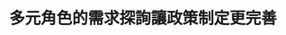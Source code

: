 ---
layout: post
title: "多元角色的需求探詢讓政策制定更完善"
tags:
  - "科技"
  - "醫療"
id: 82
thumbnail: "/images/post/82/1P1VO2ha4y5uDEqWFuHtg_9lWK7udrtl7.jpg"
description: "科技部自提 開放政府第82次協作會議「B型肝炎疫苗40週年紀念活動」"
color: "yellow"
publish: "true"
departments:
  - "科技部"
cover:
  link: ""
introduction:
  content: "科技部為籌辦2021年B肝疫苗40週年主題科學日紀念活動，於開放政府聯絡人月會提出合作召開協作會議，希望透過更開放透明的方式來廣邀各界對內容及辦理形式提出看法及建議。
科技部於前期訪談11位多元利害關係人，PDIS將訪談彙整成心智圖提供與會者更多元的觀點。協作會議中，科技部也邀請長期關注B型肝炎的醫師，病友，NGO，與關心科普資訊的媒體及民眾一同來集思廣益，腦力激盪。會後科技部將彙整所有成果，為主題科學日做更貼近民眾需求的設計。"
  image: "/images/post/82/1ScZs7gS30nBzr9vqaDqjr3sMaqaXavEn.jpg"
join:
  type: "眾"
  image: "/images/post/82/13cvk-hBAwQYqkugg1tBhpTlqLU-ULzVY.jpg"
embed:
  - type: "agenda_book"
    links:
      - "https://issuu.com/pdis.tw/docs/82_b___40______"
  - type: "mind_map"
    links:
      - "https://miro.com/app/live-embed/o9J_laVf1q0=/?moveToViewport=-2434,-402,5525,2019&amp;embedAutoplay=true"
  - type: "ministry_slide"
    links:
      - "https://issuu.com/pdis.tw/docs/_____b___40___-1100111.pptx"
  - type: "host_slide"
    links:
      - "https://issuu.com/pdis.tw/docs/_____82_____b_____40___________"
  - type: "live"
    links:
      - "https://www.youtube.com/watch?v=cCk7nS1xUhI&amp;list=PLmusXLhyDliYt3yw4rzTce_nY6kpW4ZyT"
pictures:
  - "/images/post/82/1L1OpEzNWrZPwcotzGtc0DfRTYhpCOdYX.jpg"
  - "/images/post/82/1E0SEd5sirn-RALgi2BOYooP6h_6D6dP2.jpg"
---